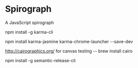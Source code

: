 # Spirograph
A JavaScript spirograph

npm install -g karma-cli

npm install karma-jasmine karma-chrome-launcher --save-dev


http://cairographics.org/ for canvas testing -- brew install cairo

npm install -g semantic-release-cli

